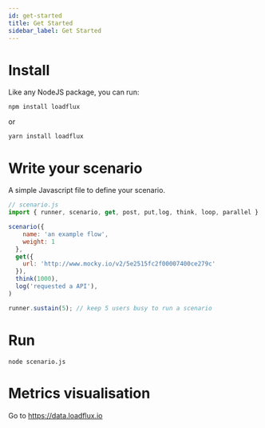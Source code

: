 ```yaml
---
id: get-started
title: Get Started
sidebar_label: Get Started
---
```


# Install

Like any NodeJS package, you can run:

`npm install loadflux`

or

`yarn install loadflux`
# Write your scenario
A simple Javascript file to define your scenario.

```javascript
// scenario.js
import { runner, scenario, get, post, put,log, think, loop, parallel } from 'loadflux';

scenario({
    name: 'an example flow',
    weight: 1
  },
  get({
    url: 'http://www.mocky.io/v2/5e2515fc2f00007400ce279c'
  }),
  think(1000),
  log('requested a API'),
)

runner.sustain(5); // keep 5 users busy to run a scenario
```
# Run

`node scenario.js`

# Metrics visualisation

Go to https://data.loadflux.io
